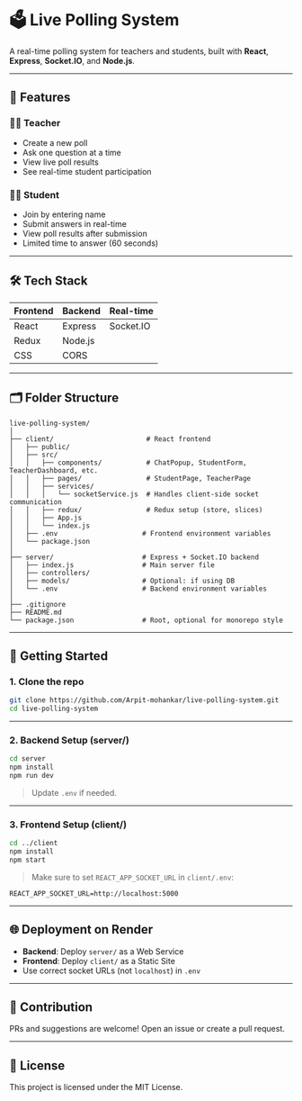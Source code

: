 
# 🗳️ Live Polling System

A real-time polling system for teachers and students, built with **React**, **Express**, **Socket.IO**, and **Node.js**.

---

## 🔧 Features

### 👨‍🏫 Teacher
- Create a new poll
- Ask one question at a time
- View live poll results
- See real-time student participation

### 👨‍🎓 Student
- Join by entering name
- Submit answers in real-time
- View poll results after submission
- Limited time to answer (60 seconds)

---

## 🛠️ Tech Stack

| Frontend | Backend | Real-time |
|----------|---------|-----------|
| React    | Express | Socket.IO |
| Redux    | Node.js |           |
| CSS      | CORS    |           |

---

## 🗂️ Folder Structure

```
live-polling-system/
│
├── client/                       # React frontend
│   ├── public/
│   ├── src/
│   │   ├── components/           # ChatPopup, StudentForm, TeacherDashboard, etc.
│   │   ├── pages/                # StudentPage, TeacherPage
│   │   ├── services/
│   │   │   └── socketService.js  # Handles client-side socket communication
│   │   ├── redux/                # Redux setup (store, slices)
│   │   ├── App.js
│   │   └── index.js
│   ├── .env                     # Frontend environment variables
│   └── package.json
│
├── server/                      # Express + Socket.IO backend
│   ├── index.js                 # Main server file
│   ├── controllers/
│   ├── models/                  # Optional: if using DB
│   └── .env                     # Backend environment variables
│
├── .gitignore
├── README.md
└── package.json                 # Root, optional for monorepo style
```

---

## 🚀 Getting Started

### 1. Clone the repo

```bash
git clone https://github.com/Arpit-mohankar/live-polling-system.git
cd live-polling-system
```

---

### 2. Backend Setup (server/)

```bash
cd server
npm install
npm run dev
```

> Update `.env` if needed.

---

### 3. Frontend Setup (client/)

```bash
cd ../client
npm install
npm start
```

> Make sure to set `REACT_APP_SOCKET_URL` in `client/.env`:

```env
REACT_APP_SOCKET_URL=http://localhost:5000
```

---

## 🌐 Deployment on Render

- **Backend**: Deploy `server/` as a Web Service
- **Frontend**: Deploy `client/` as a Static Site
- Use correct socket URLs (not `localhost`) in `.env`

---

## 🙌 Contribution

PRs and suggestions are welcome! Open an issue or create a pull request.

---

## 📄 License

This project is licensed under the MIT License.
